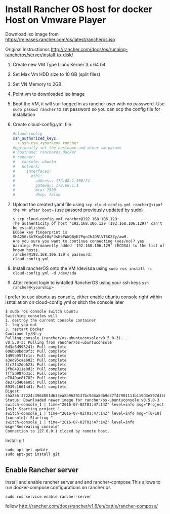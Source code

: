 # Install Rancher OS host for docker Host on Vmware Player

Download iso image from
https://releases.rancher.com/os/latest/rancheros.iso

Original Instructionss
http://rancher.com/docs/os/running-rancheros/server/install-to-disk/

1. Create new VM Type Liunx Kerner 3.x 64 bit
2. Set Max Vm HDD size to 10 GB (split files)
3. Set VN Memory to 2GB
4. Point vm to downloaded  iso image
5. Boot the VM, it will star logged in as rancher user with no password. Use `sudo passwd rancher` to set password so you can scp the config file for installation
6. Create cloud-config.yml file

    ```yml
    #cloud-config
    ssh_authorized_keys:
      + ssh-rsa <yourkey> rancher
    #optionally set the hostname and other vm params
    # hostname: rancheros_docker
    # rancher:
    #   console: ubuntu
    #   network:
    #     interfaces:
    #       eth1:
    #         address: 172.68.1.100/24
    #         gateway: 172.68.1.1
    #         mtu: 1500
    #         dhcp: false
    ```

7. Upload the created yaml file using `scp cloud-config.yml rancher@<ipof the VM after boot>` (use passord previously updated by sudo)

    ```text
    $ scp cloud-config.yml rancher@192.168.106.129:.
    The authenticity of host '192.168.106.129 (192.168.106.129)' can't be established.
    ECDSA key fingerprint is SHA256:Sm7KoyDt0qFJsKePWWQByK7PqnJhJORlVT5KZZy/awM.
    Are you sure you want to continue connecting (yes/no)? yes
    Warning: Permanently added '192.168.106.129' (ECDSA) to the list of known hosts.
    rancher@192.168.106.129's password:
    cloud-config.yml
    ```

8. Install rancherOS onto the VM /dev/sda using `sudo ros install -c cloud-config.yml -d /dev/sda`
9. After reboot login to isntalled RancherOS using your ssh keys `ssh rancher@<yourvmip>`

I prefer to use ubuntu as console, either enable ubuntu console right within isntallation on cloud-config.yml
or sitch the console later

```text
$ sudo ros console switch ubuntu
Switching consoles will
1. destroy the current console container
2. log you out
3. restart Docker
Continue [y/N]:y
Pulling console (rancher/os-ubuntuconsole:v0.5.0-3)...
v0.5.0-3: Pulling from rancher/os-ubuntuconsole
6d3a6d998241: Pull complete
606b08bdd0f3: Pull complete
1d99b95ffc1c: Pull complete
a3ed95caeb02: Pull complete
3fc2f42db623: Pull complete
2fb84911e8d2: Pull complete
fff5d987b31c: Pull complete
e7849ae8f782: Pull complete
de375d40ae05: Pull complete
8939c16614d1: Pull complete
Digest: sha256:37224c3964801d633ea8b9629137bc9d4a8db9d37f47901111b119d3e597d15b
Status: Downloaded newer image for rancher/os-ubuntuconsole:v0.5.0-3
switch-console_1 | time="2016-07-02T01:47:14Z" level=info msg="Project [os]: Starting project "
switch-console_1 | time="2016-07-02T01:47:14Z" level=info msg="[0/18] [console]: Starting "
switch-console_1 | time="2016-07-02T01:47:14Z" level=info msg="Recreating console"
Connection to 127.0.0.1 closed by remote host.
```

Install git

```shell
sudo apt-get update
sudo apt-get install git
```

## Enable Rancher server

Install and enable rancher server and and rancher-compose
This allows to run docker-compose configurations on rancher os

```shell
sudo ros service enable rancher-server
```

follow
http://rancher.com/docs/rancher/v1.6/en/cattle/rancher-compose/